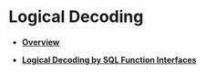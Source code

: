 # Logical Decoding<a name="EN-US_TOPIC_0289900774"></a>

-   **[Overview](overview-100.md)**  

-   **[Logical Decoding by SQL Function Interfaces](logical-decoding-by-sql-function-interfaces.md)**  


